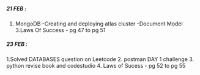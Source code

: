 ##### 21 FEB :
1. MongoDB -Creating and deploying atlas cluster
           -Document Model
3.Laws Of Success - pg 47 to pg 51


##### 23 FEB :
1.Solved DATABASES question on Leetcode 
2. postman DAY 1 challenge
3. python revise book and codestudio
4. Laws of Sucess - pg 52 to pg 55
